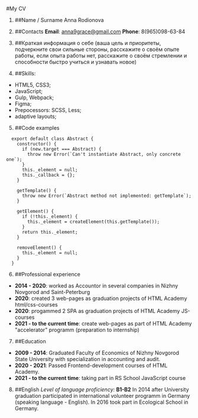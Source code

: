 #My CV

1. ##Name / Surname
  Anna Rodionova

2. ##Contacts
  **Email**: anna9grace@gmail.com
  **Phone**: 8(965)098-63-84

3. ##Краткая информация о себе (ваша цель и приоритеты, подчеркните свои сильные стороны, расскажите о своём опыте работы, если опыта работы нет, расскажите о своём стремлении и способности быстро учиться и узнавать новое)

4. ##Skills:
  * HTML5, CSS3;
  * JavaScript;
  * Gulp, Webpack;
  * Figma;
  * Prepocessors: SCSS, Less;
  * adaptive layouts;

5. ##Code examples

  ```
    export default class Abstract {
      constructor() {
        if (new.target === Abstract) {
          throw new Error(`Can't instantiate Abstract, only concrete one`);
        }
        this._element = null;
        this._callback = {};
      }

      getTemplate() {
        throw new Error(`Abstract method not implemented: getTemplate`);
      }

      getElement() {
        if (!this._element) {
          this._element = createElement(this.getTemplate());
        }
        return this._element;
      }

      removeElement() {
        this._element = null;
      }
    }
  ```

6. ##Professional experience
  * **2014 - 2020**: worked as Accountor in several companies in Nizhny Novgorod and Saint-Peterburg
  * **2020**: created 3 web-pages as graduation projects of HTML Academy html/css-courses
  * **2020**: progammed 2 SPA as graduation projects of HTML Academy JS-courses
  * **2021 - to the current time**: create web-pages as part of HTML Academy "accelerator" programm (preparation to internship)

7. ##Education
  * **2009 - 2014**: Graduated Faculty of Economics of Nizhny Novgorod State University with specialization in accounting and audit.
  * **2020 - 2021**: Passed Frontend-development courses of HTML Academy.
  * **2021 - to the current time**: taking part in RS School JavaScript course

8. ##English
  *Level of language proficiency:* **B1-B2**
  In 2014 after University graduation participated in international volunteer programm in Germany (speaking language - English).
  In 2016 took part in Ecological School in Germany.

